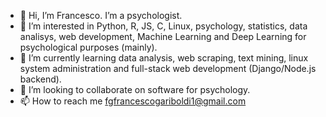 - 👋 Hi, I’m Francesco. I’m a psychologist.
- 👀 I’m interested in Python, R, JS, C, Linux, psychology, statistics, data analisys, web development, Machine Learning and Deep Learning for psychological purposes (mainly).
- 🌱 I’m currently learning data analysis, web scraping, text mining, linux system administration and full-stack web development (Django/Node.js backend).
- 💞️ I’m looking to collaborate on software for psychology.
- 📫 How to reach me fgfrancescogariboldi1@gmail.com

<!---
Franaz96/Franaz96 is a ✨ special ✨ repository because its `README.md` (this file) appears on your GitHub profile.
You can click the Preview link to take a look at your changes.
--->
